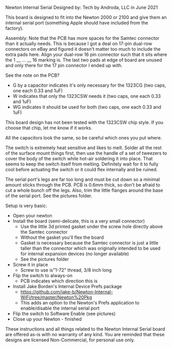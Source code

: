 Newton Internal Serial
Designed by: Tech by Androda, LLC in June 2021

This board is designed to fit into the Newton 2000 or 2100 and give them an internal serial port (something Apple should have included from the factory).

Assembly:
Note that the PCB has more spaces for the Samtec connector than it actually needs.  This is because I got a deal on 17-pin dual-row connectors on eBay and figured it doesn't matter too much to include the extra pads here.  Align your dual-row 16 pin connector such that it sits where the 1 __ ... __ 16 marking is.  The last two pads at edge of board are unused and only there for the 17 pin connector I ended up with.

See the note on the PCB?
* G by a capacitor indicates it's only necessary for the 1323CG (two caps, one each 0.33 and 1uF)
* W indicates that only the 1323CSW needs it (two caps, one each 0.33 and 1uF)
* WG indicates it should be used for both (two caps, one each 0.33 and 1uF)

This board design has not been tested with the 1323CSW chip style.  If you choose that chip, let me know if it works.

All the capacitors look the same, so be careful which ones you put where.

The switch is extremely heat sensitive and likes to melt. Solder all the rest of the surface mount things first, then use the handle of a set of tweezers to cover the body of the switch while hot-air soldering it into place.  That seems to keep the switch itself from melting.  Definitely wait for it to fully cool before actuating the switch or it could flex internally and be ruined.

The serial port's legs are far too long and must be cut down so a minimal amount sticks through the PCB.  PCB is 0.6mm thick, so don't be afraid to cut a whole bunch off the legs.  Also, trim the little flanges around the base of the serial port.  See the pictures folder.

Setup is very basic:
* Open your newton
* Install the board (semi-delicate, this is a very small connector)
    * Use the little 3d printed gasket under the screw hole directly above the Samtec connector
    * Without the gasket you'll flex the board
    * Gasket is necessary because the Samtec connector is just a little taller than the connector which was originally intended to be used for internal expansion devices (no longer available)
    * See the pictures folder
* Screw it in place
    * Screw to use is"1-72" thread, 3/8 inch long
* Flip the switch to always-on
    * PCB indicates which direction this is
* Install Jake Borden's Internal Device Prefs package
    * https://github.com/jake-b/Newton-Internal-WiFi/tree/master/Newton%20Pkg
    * This adds an option to the Newton's Prefs application to enable/disable the internal serial port
* Flip the switch to Software Enable (see pictures)
* Close up your Newton - finished

These instructions and all things related to the Newton Internal Serial board are offered as-is with no warranty of any kind.
You are reminded that these designs are licensed Non-Commercial, for personal use only.


